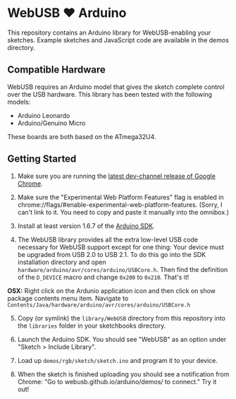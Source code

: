 WebUSB ❤ ️Arduino
================

This repository contains an Arduino library for WebUSB-enabling your sketches. Example sketches and JavaScript code are available in the demos directory.

Compatible Hardware
-------------------

WebUSB requires an Arduino model that gives the sketch complete control over the USB hardware. This library has been tested with the following models:

 * Arduino Leonardo
 * Arduino/Genuino Micro

These boards are both based on the ATmega32U4.

Getting Started
---------------

1. Make sure you are running the [latest dev-channel release of Google Chrome](https://www.google.com/chrome/browser/desktop/index.html?extra=devchannel).

2. Make sure the "Experimental Web Platform Features" flag is enabled in chrome://flags/#enable-experimental-web-platform-features. (Sorry, I can't link to it. You need to copy and paste it manually into the omnibox.)

3. Install at least version 1.6.7 of the [Arduino SDK](https://www.arduino.cc/en/Main/Software).

4. The WebUSB library provides all the extra low-level USB code necessary for WebUSB support except for one thing: Your device must be upgraded from USB 2.0 to USB 2.1. To do this go into the SDK installation directory and open `hardware/arduino/avr/cores/arduino/USBCore.h`. Then find the definition of the `D_DEVICE` macro and change `0x200` to `0x210`. That's it!

  **OSX:** Right click on the Ardunio application icon and then click on show package contents menu item. Navigate to `Contents/Java/hardware/arduino/avr/cores/arduino/USBCore.h`

5. Copy (or symlink) the `library/WebUSB` directory from this repository into the `libraries` folder in your sketchbooks directory.

6. Launch the Arduino SDK. You should see "WebUSB" as an option under "Sketch > Include Library".

7. Load up `demos/rgb/sketch/sketch.ino` and program it to your device.

8. When the sketch is finished uploading you should see a notification from Chrome: "Go to webusb.github.io/arduino/demos/ to connect." Try it out!
